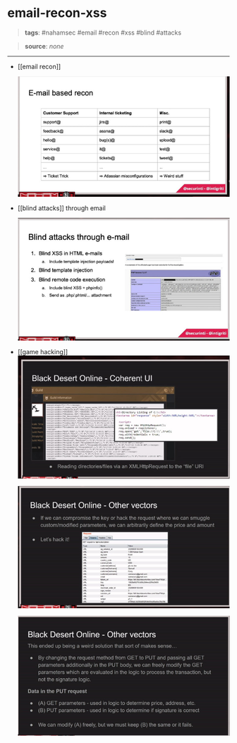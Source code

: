 # email-recon-xss

> **tags**: #nahamsec #email #recon #xss #blind #attacks

> **source**: _none_
---
- [[email recon]]

    ![email-recon.jpg](_images/email-recon.jpg)

- [[blind attacks]] through email

    ![blind-xxs-email.jpg](_images/blind-xxs-email.jpg)

- [[game hacking]]
    ![1e9cdfc705308a3efc5b2bca64b7ec99.jpg](_images/1e9cdfc705308a3efc5b2bca64b7ec99.jpg)

    ![ae7913a64b416f5a5d2bcd7836f82271.jpg](_images/ae7913a64b416f5a5d2bcd7836f82271.jpg)

    ![fa62515eaf923d9f90cfb3170b7a5f93.jpg](_images/fa62515eaf923d9f90cfb3170b7a5f93.jpg)